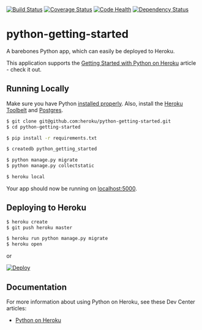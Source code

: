 [![Build Status](https://travis-ci.org/jeremyrea/murmuring-fjord-45036.svg?branch=master)](https://travis-ci.org/jeremyrea/murmuring-fjord-45036)
[![Coverage Status](https://coveralls.io/repos/github/jeremyrea/murmuring-fjord-45036/badge.svg?branch=master)](https://coveralls.io/github/jeremyrea/murmuring-fjord-45036?branch=master)
[![Code Health](https://landscape.io/github/jeremyrea/murmuring-fjord-45036/master/landscape.svg?style=flat)](https://landscape.io/github/jeremyrea/murmuring-fjord-45036/master)
[![Dependency Status](https://www.versioneye.com/user/projects/56de432edf573d00352c66a2/badge.svg?style=flat)](https://www.versioneye.com/user/projects/56de432edf573d00352c66a2)

# python-getting-started

A barebones Python app, which can easily be deployed to Heroku.

This application supports the [Getting Started with Python on Heroku](https://devcenter.heroku.com/articles/getting-started-with-python) article - check it out.

## Running Locally

Make sure you have Python [installed properly](http://install.python-guide.org).  Also, install the [Heroku Toolbelt](https://toolbelt.heroku.com/) and [Postgres](https://devcenter.heroku.com/articles/heroku-postgresql#local-setup).

```sh
$ git clone git@github.com:heroku/python-getting-started.git
$ cd python-getting-started

$ pip install -r requirements.txt

$ createdb python_getting_started

$ python manage.py migrate
$ python manage.py collectstatic

$ heroku local
```

Your app should now be running on [localhost:5000](http://localhost:5000/).

## Deploying to Heroku

```sh
$ heroku create
$ git push heroku master

$ heroku run python manage.py migrate
$ heroku open
```
or

[![Deploy](https://www.herokucdn.com/deploy/button.png)](https://heroku.com/deploy)

## Documentation

For more information about using Python on Heroku, see these Dev Center articles:

- [Python on Heroku](https://devcenter.heroku.com/categories/python)
